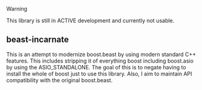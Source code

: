 >[!WARNING]
> This library is still in ACTIVE development and currently not usable.

## beast-incarnate
This is an attempt to modernize boost.beast by using modern standard C++ features. This includes stripping it of everything boost including boost.asio by using
the ASIO_STANDALONE. The goal of this is to negate having to install the whole of boost just to use this library. Also, I aim to maintain API compatibility with
the original boost.beast.
